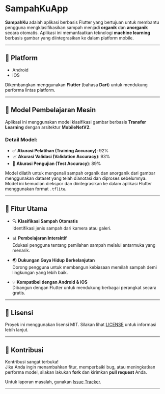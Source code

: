 
# SampahKuApp

**SampahKu** adalah aplikasi berbasis Flutter yang bertujuan untuk membantu pengguna mengklasifikasikan sampah menjadi **organik** dan **anorganik** secara otomatis. Aplikasi ini memanfaatkan teknologi **machine learning** berbasis gambar yang diintegrasikan ke dalam platform mobile.

---

## 📱 Platform
- Android
- iOS  

Dikembangkan menggunakan **Flutter** (bahasa **Dart**) untuk mendukung performa lintas platform.

---

## 🧠 Model Pembelajaran Mesin

Aplikasi ini menggunakan model klasifikasi gambar berbasis **Transfer Learning** dengan arsitektur **MobileNetV2**.

### Detail Model:
- ✅ **Akurasi Pelatihan (Training Accuracy)**: 92%  
- 📈 **Akurasi Validasi (Validation Accuracy)**: 93%  
- 🧪 **Akurasi Pengujian (Test Accuracy)**: 89%

Model dilatih untuk mengenali sampah organik dan anorganik dari gambar menggunakan dataset yang telah dianotasi dan diproses sebelumnya. Model ini kemudian diekspor dan diintegrasikan ke dalam aplikasi Flutter menggunakan format `.tflite`.

---

## 🎯 Fitur Utama

- 🔍 **Klasifikasi Sampah Otomatis**  
  Identifikasi jenis sampah dari kamera atau galeri.

- 📊 **Pembelajaran Interaktif**  
  Edukasi pengguna tentang pemilahan sampah melalui antarmuka yang menarik.

- 🌏 **Dukungan Gaya Hidup Berkelanjutan**  
  Dorong pengguna untuk membangun kebiasaan memilah sampah demi lingkungan yang lebih baik.

- 💡 **Kompatibel dengan Android & iOS**  
  Dibangun dengan Flutter untuk mendukung berbagai perangkat secara gratis.

---


## 📄 Lisensi

Proyek ini menggunakan lisensi MIT. Silakan lihat [LICENSE](LICENSE) untuk informasi lebih lanjut.

---

## 🤝 Kontribusi

Kontribusi sangat terbuka!  
Jika Anda ingin menambahkan fitur, memperbaiki bug, atau meningkatkan performa model, silakan lakukan **fork** dan kirimkan **pull request** Anda.

Untuk laporan masalah, gunakan [Issue Tracker](https://github.com/username/sampahku/issues).

---
